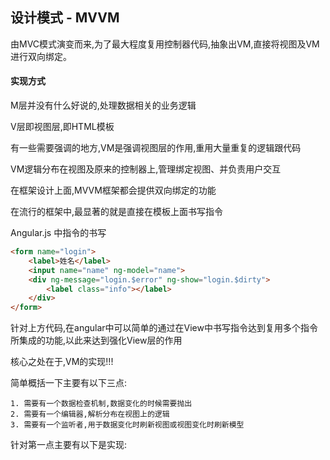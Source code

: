 ## 设计模式 - MVVM

由MVC模式演变而来,为了最大程度复用控制器代码,抽象出VM,直接将视图及VM进行双向绑定。

#### 实现方式

M层并没有什么好说的,处理数据相关的业务逻辑

V层即视图层,即HTML模板

有一些需要强调的地方,VM是强调视图层的作用,重用大量重复的逻辑跟代码

VM逻辑分布在视图及原来的控制器上,管理绑定视图、并负责用户交互

在框架设计上面,MVVM框架都会提供双向绑定的功能

在流行的框架中,最显著的就是直接在模板上面书写指令

Angular.js 中指令的书写
```html
<form name="login">
    <label>姓名</label>
    <input name="name" ng-model="name">
    <div ng-message="login.$error" ng-show="login.$dirty">
        <label class="info"></label>
    </div>
</form>
```
针对上方代码,在angular中可以简单的通过在View中书写指令达到复用多个指令所集成的功能,以此来达到强化View层的作用


核心之处在于,VM的实现!!!

简单概括一下主要有以下三点:

    1. 需要有一个数据检查机制,数据变化的时候需要抛出
    2. 需要有一个编辑器,解析分布在视图上的逻辑
    3. 需要有一个监听者,用于数据变化时刷新视图或视图变化时刷新模型
    
针对第一点主要有以下是实现:


    